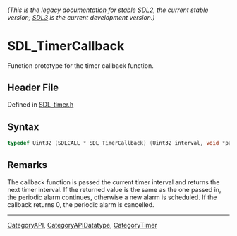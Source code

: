 ###### (This is the legacy documentation for stable SDL2, the current stable version; [SDL3](https://wiki.libsdl.org/SDL3/) is the current development version.)
# SDL_TimerCallback

Function prototype for the timer callback function.

## Header File

Defined in [SDL_timer.h](https://github.com/libsdl-org/SDL/blob/SDL2/include/SDL_timer.h)

## Syntax

```c
typedef Uint32 (SDLCALL * SDL_TimerCallback) (Uint32 interval, void *param);
```

## Remarks

The callback function is passed the current timer interval and returns the
next timer interval. If the returned value is the same as the one passed
in, the periodic alarm continues, otherwise a new alarm is scheduled. If
the callback returns 0, the periodic alarm is cancelled.

----
[CategoryAPI](CategoryAPI), [CategoryAPIDatatype](CategoryAPIDatatype), [CategoryTimer](CategoryTimer)

